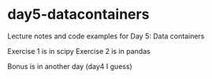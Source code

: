 # day5-datacontainers
Lecture notes and code examples for Day 5: Data containers

Exercise 1 is in scipy
Exercise 2 is in pandas

Bonus is in another day (day4 I guess)

